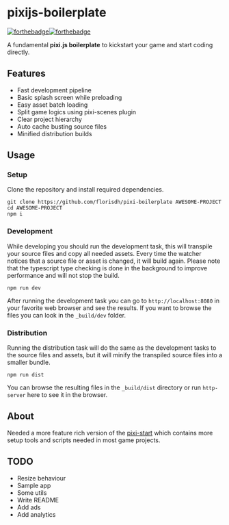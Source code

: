 # pixijs-boilerplate
[![forthebadge](https://forthebadge.com/images/badges/built-with-love.svg)](https://forthebadge.com)[![forthebadge](https://forthebadge.com/images/badges/check-it-out.svg)](https://forthebadge.com)

A fundamental **pixi.js boilerplate** to kickstart your game and start coding directly.

## Features
- Fast development pipeline
- Basic splash screen while preloading
- Easy asset batch loading
- Split game logics using pixi-scenes plugin
- Clear project hierarchy
- Auto cache busting source files
- Minified distribution builds

## Usage

### Setup
Clone the repository and install required dependencies.
```
git clone https://github.com/florisdh/pixi-boilerplate AWESOME-PROJECT
cd AWESOME-PROJECT
npm i
```

### Development
While developing you should run the development task, this will transpile your source files and copy all needed assets. Every time the watcher notices that a source file or asset is changed, it will build again. Please note that the typescript type checking is done in the background to improve performance and will not stop the build.
```
npm run dev
```
After running the development task you can go to ``http://localhost:8080`` in your favorite web browser and see the results. If you want to browse the files you can look in the ``_build/dev`` folder.

### Distribution
Running the distribution task will do the same as the development tasks to the source files and assets, but it will minify the transpiled source files into a smaller bundle.
```
npm run dist
```
You can browse the resulting files in the ``_build/dist`` directory or run ``http-server`` here to see it in the browser.

## About
Needed a more feature rich version of the [pixi-start](https://github.com/florisdh/pixi-start) which contains more setup tools and scripts needed in most game projects.

## TODO
- Resize behaviour
- Sample app
- Some utils
- Write README
- Add ads
- Add analytics
